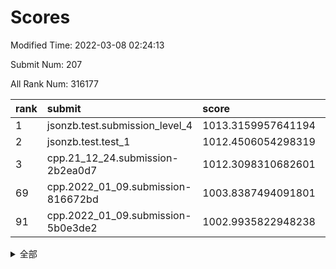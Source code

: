 # Scores

Modified Time: 2022-03-08 02:24:13

Submit Num: 207

All Rank Num: 316177

| rank |               submit               |       score        |       sigma        | pk_num |
| :--- | :--------------------------------- | :----------------- | :----------------- | :----- |
| 1    | jsonzb.test.submission_level_4     | 1013.3159957641194 | 0.8070899208953173 | 6112   |
| 2    | jsonzb.test.test_1                 | 1012.4506054298319 | 0.802476748200894  | 6112   |
| 3    | cpp.21_12_24.submission-2b2ea0d7   | 1012.3098310682601 | 0.7923616160129484 | 6105   |
| 69   | cpp.2022_01_09.submission-816672bd | 1003.8387494091801 | 0.7100148091077215 | 6109   |
| 91   | cpp.2022_01_09.submission-5b0e3de2 | 1002.9935822948238 | 0.7214296002491895 | 6108   |


<details>
<summary>全部</summary>

| rank |                 submit                 |       score        |       sigma        | pk_num |
| :--- | :------------------------------------- | :----------------- | :----------------- | :----- |
| 1    | jsonzb.test.submission_level_4         | 1013.3159957641194 | 0.8070899208953173 | 6112   |
| 2    | jsonzb.test.test_1                     | 1012.4506054298319 | 0.802476748200894  | 6112   |
| 3    | cpp.21_12_24.submission-2b2ea0d7       | 1012.3098310682601 | 0.7923616160129484 | 6105   |
| 4    | gobigger.level_3.submission_level_3_43 | 1011.5682395448695 | 0.7672287827427526 | 6111   |
| 5    | gobigger.level_3.submission_level_3_11 | 1011.5588387964056 | 0.777349756800039  | 6106   |
| 6    | gobigger.level_3.submission_level_3_21 | 1011.4615235484666 | 0.7869798299218846 | 6105   |
| 7    | gobigger.level_3.submission_level_3_39 | 1011.2099134101838 | 0.7677682045888088 | 6108   |
| 8    | gobigger.level_3.submission_level_3_46 | 1011.1696796660057 | 0.7724602361535767 | 6107   |
| 9    | gobigger.level_3.submission_level_3_13 | 1011.0474400017657 | 0.7666473879994768 | 6108   |
| 10   | gobigger.level_3.submission_level_3_38 | 1010.9757175534244 | 0.7745602175037178 | 6114   |
| 11   | gobigger.level_3.submission_level_3_6  | 1010.9634391985002 | 0.7891032032013107 | 6113   |
| 12   | gobigger.level_3.submission_level_3_49 | 1010.9124413904151 | 0.7535901954451408 | 6104   |
| 13   | gobigger.level_3.submission_level_3_17 | 1010.7000966832019 | 0.768868943628592  | 6105   |
| 14   | gobigger.level_3.submission_level_3_47 | 1010.6973290260944 | 0.7710584602790066 | 6110   |
| 15   | gobigger.level_3.submission_level_3_19 | 1010.6575319741816 | 0.7502523003797944 | 6113   |
| 16   | gobigger.level_3.submission_level_3_14 | 1010.4321731165344 | 0.7619929131358049 | 6113   |
| 17   | gobigger.level_3.submission_level_3_33 | 1010.3836675672071 | 0.7359109682999985 | 6110   |
| 18   | gobigger.level_3.submission_level_3_10 | 1010.3454232447447 | 0.7735653608499057 | 6110   |
| 19   | gobigger.level_3.submission_level_3_36 | 1010.3284474000491 | 0.7805007077458884 | 6113   |
| 20   | gobigger.level_3.submission_level_3_30 | 1010.2342336983156 | 0.7564943764446116 | 6113   |
| 21   | gobigger.level_3.submission_level_3_41 | 1010.1342890202252 | 0.7390654360477611 | 6113   |
| 22   | gobigger.level_3.submission_level_3_44 | 1010.0614873333747 | 0.7429525504840326 | 6111   |
| 23   | gobigger.level_3.submission_level_3_26 | 1009.9266695048861 | 0.7704699925377083 | 6109   |
| 24   | gobigger.level_3.submission_level_3_27 | 1009.9127824005994 | 0.7668202023618292 | 6107   |
| 25   | gobigger.level_3.submission_level_3_16 | 1009.9056982804303 | 0.768851257907496  | 6112   |
| 26   | gobigger.level_3.submission_level_3_48 | 1009.8994640189187 | 0.7602587096851395 | 6111   |
| 27   | gobigger.level_3.submission_level_3_22 | 1009.8218528895967 | 0.7380056947311552 | 6111   |
| 28   | gobigger.level_3.submission_level_3_32 | 1009.8204672042417 | 0.7588256545408573 | 6110   |
| 29   | gobigger.level_3.submission_level_3_4  | 1009.799756028398  | 0.7598189582966464 | 6106   |
| 30   | gobigger.level_3.submission_level_3_23 | 1009.732941463224  | 0.7293610253027126 | 6106   |
| 31   | gobigger.level_3.submission_level_3_34 | 1009.6924427109764 | 0.7525189371541391 | 6110   |
| 32   | gobigger.level_3.submission_level_3_31 | 1009.6582600445685 | 0.7701280222606461 | 6108   |
| 33   | gobigger.level_3.submission_level_3_0  | 1009.6547407293043 | 0.7542189907982839 | 6112   |
| 34   | gobigger.level_3.submission_level_3_37 | 1009.6444399406492 | 0.7618382149407579 | 6107   |
| 35   | gobigger.level_3.submission_level_3_40 | 1009.5691004280795 | 0.7444462063466063 | 6111   |
| 36   | gobigger.level_3.submission_level_3_5  | 1009.5145261471491 | 0.7454097315786019 | 6107   |
| 37   | gobigger.level_3.submission_level_3_3  | 1009.4323533409536 | 0.7618932346146252 | 6109   |
| 38   | gobigger.level_3.submission_level_3_2  | 1009.3669143503857 | 0.7373079507194057 | 6115   |
| 39   | gobigger.level_3.submission_level_3_7  | 1009.3299243441361 | 0.7768847609473246 | 6109   |
| 40   | gobigger.level_3.submission_level_3_1  | 1009.3283090889412 | 0.746712128693518  | 6106   |
| 41   | gobigger.level_3.submission_level_3_15 | 1009.2662428639698 | 0.7366206217943914 | 6113   |
| 42   | gobigger.level_3.submission_level_3_18 | 1009.0900048474163 | 0.7379327466229755 | 6106   |
| 43   | gobigger.level_3.submission_level_3_35 | 1009.0873931827784 | 0.7410945522391775 | 6108   |
| 44   | gobigger.level_3.submission_level_3_20 | 1009.0350581114484 | 0.7678082549418397 | 6109   |
| 45   | gobigger.level_3.submission_level_3_12 | 1009.017988666113  | 0.725369533520555  | 6115   |
| 46   | gobigger.level_3.submission_level_3_28 | 1008.9936709480643 | 0.7410240016790933 | 6108   |
| 47   | gobigger.level_3.submission_level_3_8  | 1008.8993355405    | 0.7752608999730345 | 6112   |
| 48   | gobigger.level_3.submission_level_3_45 | 1008.8457151411528 | 0.7577639160691578 | 6105   |
| 49   | gobigger.level_3.submission_level_3_25 | 1008.746095651529  | 0.7468721912560221 | 6106   |
| 50   | gobigger.level_3.submission_level_3_24 | 1008.7025597800794 | 0.7379089104530129 | 6111   |
| 51   | gobigger.level_3.submission_level_3_42 | 1008.6391330450027 | 0.758147242889031  | 6113   |
| 52   | gobigger.level_3.submission_level_3_9  | 1008.5290404581174 | 0.7600461512525207 | 6110   |
| 53   | gobigger.level_3.submission_level_3_29 | 1008.3000824417167 | 0.7290334124809363 | 6113   |
| 54   | gobigger.level_1.submission_level_1_4  | 1005.0585543308684 | 0.7215023460063512 | 6110   |
| 55   | gobigger.level_1.submission_level_1_5  | 1004.782600903953  | 0.7172919998128406 | 6109   |
| 56   | gobigger.level_1.submission_level_1_44 | 1004.7314140019994 | 0.7178566452362547 | 6108   |
| 57   | gobigger.level_1.submission_level_1_42 | 1004.6603296289421 | 0.714327717493689  | 6107   |
| 58   | gobigger.level_1.submission_level_1_31 | 1004.575241508501  | 0.718023921861062  | 6112   |
| 59   | gobigger.level_1.submission_level_1_12 | 1004.2047286055498 | 0.7152770559216095 | 6110   |
| 60   | gobigger.level_1.submission_level_1_45 | 1004.1233337668461 | 0.716023273759304  | 6112   |
| 61   | gobigger.level_1.submission_level_1_18 | 1004.0676648032613 | 0.7012516604906763 | 6104   |
| 62   | gobigger.level_1.submission_level_1_37 | 1004.020052297155  | 0.7226023651286181 | 6108   |
| 63   | gobigger.level_1.submission_level_1_10 | 1004.0158734950974 | 0.7332279697782568 | 6112   |
| 64   | gobigger.level_1.submission_level_1_46 | 1004.0128146976921 | 0.7301250805029345 | 6112   |
| 65   | gobigger.level_1.submission_level_1_22 | 1003.9961060770185 | 0.70951479394325   | 6115   |
| 66   | gobigger.level_1.submission_level_1_47 | 1003.9770640411455 | 0.7123115039785143 | 6108   |
| 67   | gobigger.level_1.submission_level_1_3  | 1003.9567091312208 | 0.7245898349807237 | 6107   |
| 68   | gobigger.level_1.submission_level_1_24 | 1003.9431500384845 | 0.7134306373153185 | 6108   |
| 69   | cpp.2022_01_09.submission-816672bd     | 1003.8387494091801 | 0.7100148091077215 | 6109   |
| 70   | gobigger.level_1.submission_level_1_17 | 1003.7416833784433 | 0.7294809020532271 | 6113   |
| 71   | gobigger.level_1.submission_level_1_39 | 1003.7246330947012 | 0.710825198754902  | 6117   |
| 72   | gobigger.level_1.submission_level_1_14 | 1003.709249043686  | 0.7357522611242883 | 6118   |
| 73   | gobigger.level_1.submission_level_1_40 | 1003.6953835457151 | 0.716660577743341  | 6109   |
| 74   | gobigger.level_1.submission_level_1_32 | 1003.6553533153209 | 0.7156796907734269 | 6111   |
| 75   | gobigger.level_1.submission_level_1_25 | 1003.6480608361345 | 0.7189906244363551 | 6107   |
| 76   | gobigger.level_1.submission_level_1_34 | 1003.6402809149183 | 0.7145796390813197 | 6111   |
| 77   | gobigger.level_1.submission_level_1_21 | 1003.4987334982306 | 0.7161722640468436 | 6112   |
| 78   | gobigger.level_1.submission_level_1_11 | 1003.4681325396275 | 0.718219435461219  | 6108   |
| 79   | gobigger.level_1.submission_level_1_48 | 1003.4038953563407 | 0.7113650816751488 | 6114   |
| 80   | gobigger.level_1.submission_level_1_6  | 1003.3962482442352 | 0.7222298531487419 | 6111   |
| 81   | gobigger.level_1.submission_level_1_36 | 1003.3855811134375 | 0.7180201521543548 | 6106   |
| 82   | gobigger.level_1.submission_level_1_19 | 1003.3597399186704 | 0.7100190747708698 | 6109   |
| 83   | gobigger.level_1.submission_level_1_33 | 1003.357192848631  | 0.7228407594641918 | 6108   |
| 84   | gobigger.level_1.submission_level_1_26 | 1003.3320149673051 | 0.7151431177469846 | 6111   |
| 85   | gobigger.level_1.submission_level_1_38 | 1003.3200515010484 | 0.7257067054840023 | 6112   |
| 86   | gobigger.level_1.submission_level_1_27 | 1003.3018786627899 | 0.7213789063498106 | 6105   |
| 87   | gobigger.level_1.submission_level_1_0  | 1003.2322159690199 | 0.7151536866623841 | 6111   |
| 88   | gobigger.level_1.submission_level_1_8  | 1003.1644622136537 | 0.7085402667052244 | 6108   |
| 89   | gobigger.level_1.submission_level_1_23 | 1003.1470195652965 | 0.7104649325156926 | 6115   |
| 90   | gobigger.level_1.submission_level_1_41 | 1002.9981855177958 | 0.7115174417842347 | 6105   |
| 91   | cpp.2022_01_09.submission-5b0e3de2     | 1002.9935822948238 | 0.7214296002491895 | 6108   |
| 92   | gobigger.level_1.submission_level_1_1  | 1002.9765769090557 | 0.7107443304992941 | 6114   |
| 93   | gobigger.level_1.submission_level_1_29 | 1002.807894834523  | 0.7218271807578734 | 6109   |
| 94   | gobigger.level_1.submission_level_1_9  | 1002.688872942762  | 0.7036021215479262 | 6105   |
| 95   | gobigger.level_1.submission_level_1_15 | 1002.6812844193387 | 0.7038894341694376 | 6110   |
| 96   | gobigger.level_1.submission_level_1_30 | 1002.554646092953  | 0.7124494243154152 | 6114   |
| 97   | gobigger.level_1.submission_level_1_7  | 1002.4798557100748 | 0.7190815094400893 | 6107   |
| 98   | gobigger.level_1.submission_level_1_35 | 1002.4732701139801 | 0.7217856343693207 | 6109   |
| 99   | gobigger.level_1.submission_level_1_16 | 1002.444801122917  | 0.7204664663564114 | 6111   |
| 100  | gobigger.level_1.submission_level_1_2  | 1002.3683315869923 | 0.7140042064862108 | 6107   |
| 101  | gobigger.level_1.submission_level_1_13 | 1002.3258745250724 | 0.6952040397778771 | 6111   |
| 102  | gobigger.level_1.submission_level_1_20 | 1002.284191335931  | 0.7097196137483821 | 6111   |
| 103  | gobigger.level_1.submission_level_1_49 | 1002.2756964434891 | 0.7145475019120309 | 6109   |
| 104  | gobigger.level_1.submission_level_1_28 | 1002.1618325367789 | 0.7121118367671055 | 6113   |
| 105  | gobigger.level_1.submission_level_1_43 | 1002.0912032313369 | 0.7080373319227895 | 6112   |
| 106  | gobigger.random.submission_random_8    | 997.883531696213   | 0.7176474220596086 | 6110   |
| 107  | gobigger.random.submission_random_0    | 997.227642689689   | 0.697442156152951  | 6114   |
| 108  | gobigger.random.submission_random_3    | 996.9927137745669  | 0.710129975305011  | 6106   |
| 109  | gobigger.random.submission_random_17   | 996.9190659531467  | 0.7019589308764778 | 6110   |
| 110  | gobigger.random.submission_random_36   | 996.8903452657581  | 0.7050270659772967 | 6106   |
| 111  | gobigger.random.submission_random_29   | 996.8425268337974  | 0.7118891832431593 | 6112   |
| 112  | gobigger.random.submission_random_7    | 996.6885691113126  | 0.7213147952184946 | 6111   |
| 113  | gobigger.random.submission_random_18   | 996.684169001108   | 0.7002375827334892 | 6110   |
| 114  | gobigger.random.submission_random_28   | 996.678384730521   | 0.7158126188747441 | 6107   |
| 115  | gobigger.random.submission_random_49   | 996.6746181011378  | 0.7138127880602673 | 6108   |
| 116  | gobigger.random.submission_random_42   | 996.6485971599618  | 0.7059744651546973 | 6110   |
| 117  | gobigger.random.submission_random_16   | 996.6414347096165  | 0.7110689728818638 | 6110   |
| 118  | gobigger.random.submission_random_30   | 996.5715546736554  | 0.705646012509178  | 6103   |
| 119  | gobigger.random.submission_random_26   | 996.5678015039275  | 0.7062040618412041 | 6113   |
| 120  | gobigger.random.submission_random_45   | 996.4912800085684  | 0.7170812201258443 | 6109   |
| 121  | gobigger.random.submission_random_13   | 996.4593721872234  | 0.7152289104268604 | 6107   |
| 122  | gobigger.random.submission_random_43   | 996.4539409786227  | 0.7040172262208094 | 6103   |
| 123  | gobigger.random.submission_random_33   | 996.3686978324515  | 0.7187327662587594 | 6107   |
| 124  | gobigger.random.submission_random_11   | 996.3181066684351  | 0.7171871037128652 | 6110   |
| 125  | gobigger.random.submission_random_21   | 996.3173789293513  | 0.7168831993877659 | 6108   |
| 126  | gobigger.random.submission_random_32   | 996.1761100817781  | 0.699337228625256  | 6112   |
| 127  | gobigger.random.submission_random_20   | 996.1602731224989  | 0.7059469315942023 | 6106   |
| 128  | gobigger.random.submission_random_47   | 996.1532641318871  | 0.7180378847138484 | 6112   |
| 129  | gobigger.random.submission_random_41   | 996.1295066137952  | 0.7219565275082251 | 6111   |
| 130  | gobigger.random.submission_random_39   | 996.0936009517491  | 0.7121259898972203 | 6112   |
| 131  | gobigger.random.submission_random_15   | 996.0708790208736  | 0.6911210325155979 | 6110   |
| 132  | gobigger.random.submission_random_44   | 996.0640193979108  | 0.7166372797318928 | 6105   |
| 133  | gobigger.random.submission_random_37   | 996.0348023077169  | 0.7251831236837155 | 6115   |
| 134  | gobigger.random.submission_random_40   | 996.0017665398906  | 0.7209084366586914 | 6109   |
| 135  | gobigger.random.submission_random_5    | 995.9347362153384  | 0.7085990300316466 | 6108   |
| 136  | gobigger.random.submission_random_10   | 995.9119929170632  | 0.7097689140961225 | 6113   |
| 137  | gobigger.random.submission_random_9    | 995.8853454886406  | 0.7205789179483195 | 6116   |
| 138  | gobigger.random.submission_random_31   | 995.8217026749705  | 0.7109602430142804 | 6109   |
| 139  | gobigger.random.submission_random_38   | 995.7956665789186  | 0.7153805619921211 | 6104   |
| 140  | gobigger.random.submission_random_48   | 995.7952739026207  | 0.7048445577568906 | 6114   |
| 141  | gobigger.random.submission_random_14   | 995.7855083662815  | 0.7139753955950587 | 6111   |
| 142  | gobigger.random.submission_random_23   | 995.7105344042404  | 0.7209458618783925 | 6111   |
| 143  | gobigger.random.submission_random_6    | 995.707169708589   | 0.7156914531233113 | 6109   |
| 144  | gobigger.random.submission_random_24   | 995.7049682370792  | 0.717150688800822  | 6105   |
| 145  | gobigger.random.submission_random_1    | 995.6741011557099  | 0.7013549198836493 | 6107   |
| 146  | gobigger.random.submission_random_22   | 995.6722866698174  | 0.7196408742814624 | 6109   |
| 147  | gobigger.random.submission_random_12   | 995.4523494756093  | 0.71930742550343   | 6110   |
| 148  | gobigger.random.submission_random_46   | 995.4104127504756  | 0.7241455019871537 | 6106   |
| 149  | gobigger.random.submission_random_34   | 995.3935710157764  | 0.7081777300304023 | 6108   |
| 150  | gobigger.random.submission_random_25   | 994.8449717184012  | 0.7140980719555946 | 6112   |
| 151  | gobigger.random.submission_random_2    | 994.8218835238013  | 0.7301002824214871 | 6109   |
| 152  | gobigger.random.submission_random_27   | 994.8173239541334  | 0.7241103086569142 | 6110   |
| 153  | gobigger.random.submission_random_4    | 994.5694270235508  | 0.7152763900807481 | 6113   |
| 154  | gobigger.random.submission_random_19   | 994.4181951781137  | 0.7140608495745896 | 6107   |
| 155  | gobigger.random.submission_random_35   | 994.4110839345752  | 0.7175734131645161 | 6111   |
| 156  | gobigger.level_2.submission_level_2_3  | 994.0564760409798  | 0.726068214224754  | 6108   |
| 157  | gobigger.level_2.submission_level_2_28 | 993.6281657096473  | 0.7434956414099949 | 6112   |
| 158  | gobigger.level_2.submission_level_2_12 | 993.6088951871865  | 0.7334630004446385 | 6102   |
| 159  | gobigger.level_2.submission_level_2_25 | 993.3972900078686  | 0.7377132165681284 | 6113   |
| 160  | gobigger.level_2.submission_level_2_48 | 993.2986112883242  | 0.7448725347562836 | 6115   |
| 161  | gobigger.level_2.submission_level_2_43 | 993.0773525703602  | 0.7491542447600645 | 6110   |
| 162  | gobigger.level_2.submission_level_2_34 | 993.0070659302887  | 0.7307196118467962 | 6108   |
| 163  | gobigger.level_2.submission_level_2_32 | 993.0027282749998  | 0.7308481909409361 | 6110   |
| 164  | gobigger.level_2.submission_level_2_36 | 992.996270501287   | 0.7391195372288414 | 6112   |
| 165  | gobigger.level_2.submission_level_2_7  | 992.9322097101975  | 0.7457775982754883 | 6113   |
| 166  | gobigger.level_2.submission_level_2_2  | 992.9148116575781  | 0.7524808168245565 | 6110   |
| 167  | gobigger.level_2.submission_level_2_47 | 992.8974241630551  | 0.7432525205074064 | 6113   |
| 168  | gobigger.level_2.submission_level_2_0  | 992.7767294612808  | 0.7307378237787722 | 6109   |
| 169  | gobigger.level_2.submission_level_2_21 | 992.7361708517092  | 0.7326296148107985 | 6109   |
| 170  | gobigger.level_2.submission_level_2_49 | 992.7083082560752  | 0.7362924032691794 | 6109   |
| 171  | gobigger.level_2.submission_level_2_27 | 992.6241935629138  | 0.7506407888943738 | 6113   |
| 172  | gobigger.level_2.submission_level_2_39 | 992.6053802453977  | 0.7330408713263383 | 6114   |
| 173  | gobigger.level_2.submission_level_2_46 | 992.5958442184142  | 0.734432764971889  | 6106   |
| 174  | gobigger.level_2.submission_level_2_5  | 992.4913457530781  | 0.7413880043740705 | 6107   |
| 175  | gobigger.level_2.submission_level_2_38 | 992.4829337170745  | 0.752393165886146  | 6109   |
| 176  | gobigger.level_2.submission_level_2_26 | 992.4611955052834  | 0.7336646097023385 | 6114   |
| 177  | gobigger.level_2.submission_level_2_15 | 992.4608499726911  | 0.7424218623283021 | 6107   |
| 178  | gobigger.level_2.submission_level_2_10 | 992.3936992997616  | 0.7489698530586808 | 6108   |
| 179  | gobigger.level_2.submission_level_2_9  | 992.3016400888943  | 0.7467977811127428 | 6110   |
| 180  | gobigger.level_2.submission_level_2_42 | 992.2121074556411  | 0.7411819770634545 | 6110   |
| 181  | gobigger.level_2.submission_level_2_19 | 992.2011407886051  | 0.7431462480179251 | 6110   |
| 182  | gobigger.level_2.submission_level_2_8  | 992.0707996067778  | 0.7460014404950603 | 6111   |
| 183  | gobigger.level_2.submission_level_2_11 | 992.0109722643077  | 0.741120600531295  | 6111   |
| 184  | gobigger.level_2.submission_level_2_44 | 992.0067448541778  | 0.74935136798917   | 6114   |
| 185  | gobigger.level_2.submission_level_2_22 | 991.9751128895969  | 0.7689920639309786 | 6110   |
| 186  | gobigger.level_2.submission_level_2_13 | 991.9455127005461  | 0.7280870540212896 | 6113   |
| 187  | gobigger.level_2.submission_level_2_30 | 991.9391516674486  | 0.7416137487527464 | 6109   |
| 188  | gobigger.level_2.submission_level_2_33 | 991.8639237308821  | 0.741224872752991  | 6107   |
| 189  | gobigger.level_2.submission_level_2_18 | 991.8622273652535  | 0.761511964054753  | 6115   |
| 190  | gobigger.level_2.submission_level_2_41 | 991.740370290581   | 0.7601550055119735 | 6102   |
| 191  | gobigger.level_2.submission_level_2_23 | 991.3546819276738  | 0.7491344189388405 | 6109   |
| 192  | gobigger.level_2.submission_level_2_4  | 991.3417567737955  | 0.773187001845425  | 6105   |
| 193  | gobigger.level_2.submission_level_2_16 | 991.3036820361837  | 0.7360957160695937 | 6112   |
| 194  | gobigger.level_2.submission_level_2_45 | 991.2944817903945  | 0.7545956031892833 | 6107   |
| 195  | gobigger.level_2.submission_level_2_37 | 991.1030227854886  | 0.7461681021784333 | 6111   |
| 196  | gobigger.level_2.submission_level_2_14 | 991.0999290156419  | 0.746966040698641  | 6110   |
| 197  | gobigger.level_2.submission_level_2_24 | 991.0439770465341  | 0.7514800436366748 | 6107   |
| 198  | gobigger.level_2.submission_level_2_31 | 990.9146899524671  | 0.7622685161557632 | 6112   |
| 199  | gobigger.level_2.submission_level_2_17 | 990.8661636332337  | 0.7594338310123955 | 6114   |
| 200  | gobigger.level_2.submission_level_2_29 | 990.7514114144599  | 0.7594345313488199 | 6114   |
| 201  | gobigger.level_2.submission_level_2_20 | 990.3536570843027  | 0.756129765863867  | 6106   |
| 202  | gobigger.level_2.submission_level_2_35 | 990.111255094767   | 0.7888536356054003 | 6109   |
| 203  | gobigger.level_2.submission_level_2_1  | 990.106656202917   | 0.7618133961421779 | 6110   |
| 204  | gobigger.level_2.submission_level_2_6  | 989.6934212781103  | 0.7920873029121669 | 6107   |
| 205  | gobigger.level_2.submission_level_2_40 | 989.1292400111064  | 0.8051577528030147 | 6110   |
| 206  | gobigger.none.submission_none_1        | 978.5555727742935  | 1.2871492350298805 | 6107   |
| 207  | gobigger.none.submission_none_0        | 976.3684628587113  | 1.4703705178302184 | 6107   |

</details>